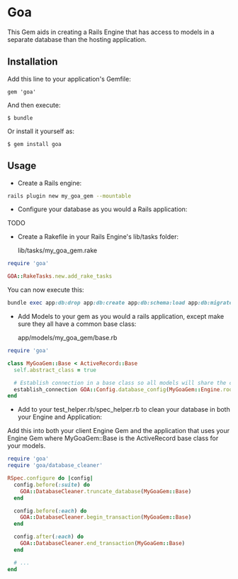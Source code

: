# Goa

This Gem aids in creating a Rails Engine that has access to models in a separate database than the
hosting application.

## Installation

Add this line to your application's Gemfile:

    gem 'goa'

And then execute:

    $ bundle

Or install it yourself as:

    $ gem install goa

## Usage

* Create a Rails engine:

```sh
rails plugin new my_goa_gem --mountable
```

* Configure your database as you would a Rails application:

TODO

* Create a Rakefile in your Rails Engine's lib/tasks folder:

    lib/tasks/my_goa_gem.rake

```ruby
require 'goa'

GOA::RakeTasks.new.add_rake_tasks
```

You can now execute this:
```ruby
bundle exec app:db:drop app:db:create app:db:schema:load app:db:migrate app:db:test:prepare
```

* Add Models to your gem as you would a rails application, except make sure they all have a common base class:

    app/models/my_goa_gem/base.rb

```ruby
require 'goa'

class MyGoaGem::Base < ActiveRecord::Base
  self.abstract_class = true

  # Establish connection in a base class so all models will share the connection
  establish_connection GOA::Config.database_config(MyGoaGem::Engine.root)
end
```

* Add to your test_helper.rb/spec_helper.rb to clean your database in both your Engine and Application:

Add this into both your client Engine Gem and the application that uses your Engine Gem where MyGoaGem::Base is the ActiveRecord base class for your models.

```ruby
require 'goa'
require 'goa/database_cleaner'

RSpec.configure do |config|
  config.before(:suite) do
    GOA::DatabaseCleaner.truncate_database(MyGoaGem::Base)
  end

  config.before(:each) do
    GOA::DatabaseCleaner.begin_transaction(MyGoaGem::Base)
  end

  config.after(:each) do
    GOA::DatabaseCleaner.end_transaction(MyGoaGem::Base)
  end

  # ...
end
```

